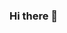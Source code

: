 ### Hi there 👋

<!--
**gquende/gquende** is a ✨ _special_ ✨ repository because its `README.md` (this file) appears on your GitHub profile.

Here are some ideas to get you started:

- 🔭 I’m currently working with Front End and UI Designer on Vipas
- 🌱 I’m currently learning Fultter
- 👯 I’m looking to collaborate on Covidango
- 🤔 I’m looking for help with how to change the world
- 📫 How to reach me:  ...
- 😄 Pronouns: GQ23 | Carneiro Master |
- ⚡ Fun fact: I love
